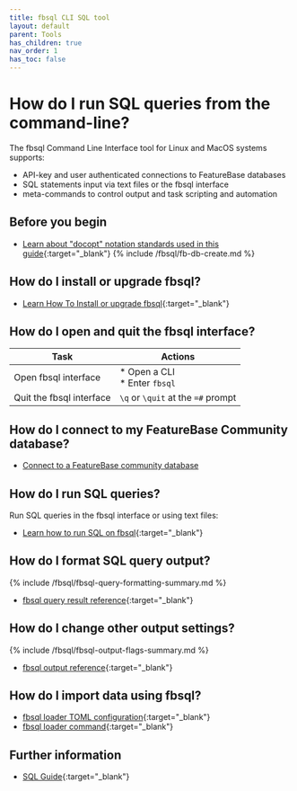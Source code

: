 ```yaml
---
title: fbsql CLI SQL tool
layout: default
parent: Tools
has_children: true
nav_order: 1
has_toc: false
---
```


# How do I run SQL queries from the command-line?

The fbsql Command Line Interface tool for Linux and MacOS systems supports:
* API-key and user authenticated connections to FeatureBase databases
* SQL statements input via text files or the fbsql interface
* meta-commands to control output and task scripting and automation

## Before you begin

* [Learn about "docopt" notation standards used in this guide](http://docopt.org/){:target="_blank"}
{% include /fbsql/fb-db-create.md %}

## How do I install or upgrade fbsql?

* [Learn How To Install or upgrade fbsql](https://docs.featurebase.com/docs/tools/fbsql/fbsql-install){:target="_blank"}

## How do I open and quit the fbsql interface?

| Task | Actions |
|---|---|
| Open fbsql interface | * Open a CLI<br/>* Enter `fbsql` |
| Quit the fbsql interface | `\q` or `\quit` at the `=#` prompt |

## How do I connect to my FeatureBase Community database?

* [Connect to a FeatureBase community database](/docs/tools/fbsql/fbsql-connect-com-db)

## How do I run SQL queries?

Run SQL queries in the fbsql interface or using text files:

* [Learn how to run SQL on fbsql](https://docs.featurebase.com/docs/tools/fbsql/fbsql-running-sql){:target="_blank"}

## How do I format SQL query output?

{% include /fbsql/fbsql-query-formatting-summary.md %}

* [fbsql query result reference](https://docs.featurebase.com/docs/tools/fbsql/fbsql-query-output-format){:target="_blank"}

## How do I change other output settings?

{% include /fbsql/fbsql-output-flags-summary.md %}

* [fbsql output reference](https://docs.featurebase.com/docs/tools/fbsql/fbsql-config-output){:target="_blank"}

## How do I import data using fbsql?

* [fbsql loader TOML configuration](https://docs.featurebase.com/docs/tools/fbsql/fbsql-loader-toml-config){:target="_blank"}
* [fbsql loader command](https://docs.featurebase.com/docs/tools/fbsql/fbsql-loader-command){:target="_blank"}

## Further information

* [SQL Guide](https://docs.featurebase.comhttps://docs.featurebase.com/docs/sql-guidesql-guide-home){:target="_blank"}

